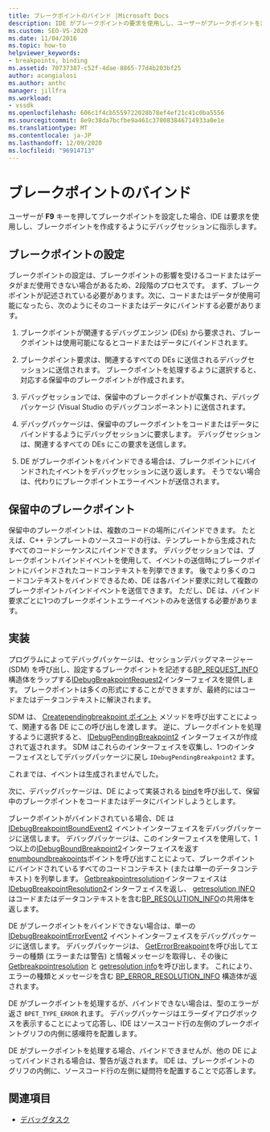 ```yaml
---
title: ブレークポイントのバインド |Microsoft Docs
description: IDE がブレークポイントの要求を使用しし、ユーザーがブレークポイントを設定したときにブレークポイントを作成するようにデバッグセッションに要求する方法について説明します。
ms.custom: SEO-VS-2020
ms.date: 11/04/2016
ms.topic: how-to
helpviewer_keywords:
- breakpoints, binding
ms.assetid: 70737387-c52f-4dae-8865-77d4b203bf25
author: acangialosi
ms.author: anthc
manager: jillfra
ms.workload:
- vssdk
ms.openlocfilehash: 606c1f4cb5559722028b78ef4ef21c41c0ba5556
ms.sourcegitcommit: 8e9c38da7bcfbe9a461c378083846714933a0e1e
ms.translationtype: MT
ms.contentlocale: ja-JP
ms.lasthandoff: 12/09/2020
ms.locfileid: "96914713"
---
```

# <a name="bind-breakpoints"></a>ブレークポイントのバインド
ユーザーが **F9** キーを押してブレークポイントを設定した場合、IDE は要求を使用しし、ブレークポイントを作成するようにデバッグセッションに指示します。

## <a name="set-a-breakpoint"></a>ブレークポイントの設定
 ブレークポイントの設定は、ブレークポイントの影響を受けるコードまたはデータがまだ使用できない場合があるため、2段階のプロセスです。 まず、ブレークポイントが記述されている必要があります。次に、コードまたはデータが使用可能になったら、次のようにそのコードまたはデータにバインドする必要があります。

1. ブレークポイントが関連するデバッグエンジン (DEs) から要求され、ブレークポイントは使用可能になるとコードまたはデータにバインドされます。

2. ブレークポイント要求は、関連するすべての DEs に送信されるデバッグセッションに送信されます。 ブレークポイントを処理するように選択すると、対応する保留中のブレークポイントが作成されます。

3. デバッグセッションでは、保留中のブレークポイントが収集され、デバッグパッケージ (Visual Studio のデバッグコンポーネント) に送信されます。

4. デバッグパッケージは、保留中のブレークポイントをコードまたはデータにバインドするようにデバッグセッションに要求します。 デバッグセッションは、関連するすべての DEs にこの要求を送信します。

5. DE がブレークポイントをバインドできる場合は、ブレークポイントにバインドされたイベントをデバッグセッションに送り返します。 そうでない場合は、代わりにブレークポイントエラーイベントが送信されます。

## <a name="pending-breakpoints"></a>保留中のブレークポイント
 保留中のブレークポイントは、複数のコードの場所にバインドできます。 たとえば、C++ テンプレートのソースコードの行は、テンプレートから生成されたすべてのコードシーケンスにバインドできます。 デバッグセッションでは、ブレークポイントバインドイベントを使用して、イベントの送信時にブレークポイントにバインドされたコードコンテキストを列挙できます。 後でより多くのコードコンテキストをバインドできるため、DE は各バインド要求に対して複数のブレークポイントバインドイベントを送信できます。 ただし、DE は、バインド要求ごとに1つのブレークポイントエラーイベントのみを送信する必要があります。

## <a name="implementation"></a>実装
 プログラムによってデバッグパッケージは、セッションデバッグマネージャー (SDM) を呼び出し、設定するブレークポイントを記述する[BP_REQUEST_INFO](../../extensibility/debugger/reference/bp-request-info.md)構造体をラップする[IDebugBreakpointRequest2](../../extensibility/debugger/reference/idebugbreakpointrequest2.md)インターフェイスを提供します。 ブレークポイントは多くの形式にすることができますが、最終的にはコードまたはデータコンテキストに解決されます。

 SDM は、 [Creatependingbreakpoint ポイント](../../extensibility/debugger/reference/idebugengine2-creatependingbreakpoint.md) メソッドを呼び出すことによって、関連する各 DE にこの呼び出しを渡します。 逆に、ブレークポイントを処理するように選択すると、 [IDebugPendingBreakpoint2](../../extensibility/debugger/reference/idebugpendingbreakpoint2.md) インターフェイスが作成されて返されます。 SDM はこれらのインターフェイスを収集し、1つのインターフェイスとしてデバッグパッケージに戻し `IDebugPendingBreakpoint2` ます。

 これまでは、イベントは生成されませんでした。

 次に、デバッグパッケージは、DE によって実装される [bind](../../extensibility/debugger/reference/idebugpendingbreakpoint2-bind.md)を呼び出して、保留中のブレークポイントをコードまたはデータにバインドしようとします。

 ブレークポイントがバインドされている場合、DE は [IDebugBreakpointBoundEvent2](../../extensibility/debugger/reference/idebugbreakpointboundevent2.md) イベントインターフェイスをデバッグパッケージに送信します。 デバッグパッケージは、このインターフェイスを使用して、1つ以上の[IDebugBoundBreakpoint2](../../extensibility/debugger/reference/idebugboundbreakpoint2.md)インターフェイスを返す[enumboundbreakpoints](../../extensibility/debugger/reference/idebugbreakpointboundevent2-enumboundbreakpoints.md)ポイントを呼び出すことによって、ブレークポイントにバインドされているすべてのコードコンテキスト (または単一のデータコンテキスト) を列挙します。 [Getbreakpointresolution](../../extensibility/debugger/reference/idebugboundbreakpoint2-getbreakpointresolution.md)インターフェイスは[IDebugBreakpointResolution2](../../extensibility/debugger/reference/idebugbreakpointresolution2.md)インターフェイスを返し、 [getresolution INFO](../../extensibility/debugger/reference/idebugbreakpointresolution2-getresolutioninfo.md)はコードまたはデータコンテキストを含む[BP_RESOLUTION_INFO](../../extensibility/debugger/reference/bp-resolution-info.md)の共用体を返します。

 DE がブレークポイントをバインドできない場合は、単一の [IDebugBreakpointErrorEvent2](../../extensibility/debugger/reference/idebugbreakpointerrorevent2.md) イベントインターフェイスをデバッグパッケージに送信します。 デバッグパッケージは、 [GetErrorBreakpoint](../../extensibility/debugger/reference/idebugbreakpointerrorevent2-geterrorbreakpoint.md)を呼び出してエラーの種類 (エラーまたは警告) と情報メッセージを取得し、その後に [Getbreakpointresolution](../../extensibility/debugger/reference/idebugerrorbreakpoint2-getbreakpointresolution.md) と [getresolution info](../../extensibility/debugger/reference/idebugerrorbreakpointresolution2-getresolutioninfo.md)を呼び出します。 これにより、エラーの種類とメッセージを含む [BP_ERROR_RESOLUTION_INFO](../../extensibility/debugger/reference/bp-error-resolution-info.md) 構造体が返されます。

 DE がブレークポイントを処理するが、バインドできない場合は、型のエラーが返さ `BPET_TYPE_ERROR` れます。 デバッグパッケージはエラーダイアログボックスを表示することによって応答し、IDE はソースコード行の左側のブレークポイントグリフの内側に感嘆符を配置します。

 DE がブレークポイントを処理する場合、バインドできませんが、他の DE によってバインドされる場合は、警告が返されます。 IDE は、ブレークポイントのグリフの内側に、ソースコード行の左側に疑問符を配置することで応答します。

## <a name="see-also"></a>関連項目
- [デバッグタスク](../../extensibility/debugger/debugging-tasks.md)
